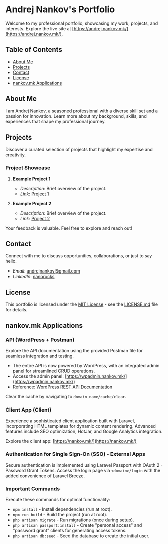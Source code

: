 # Andrej Nankov's Portfolio

Welcome to my professional portfolio, showcasing my work, projects, and interests. Explore the live site at [https://andrej.nankov.mk/](https://andrej.nankov.mk/).

## Table of Contents
- [About Me](#about-me)
- [Projects](#projects)
- [Contact](#contact)
- [License](#license)
- [nankov.mk Applications](#nankovmk-applications)

## About Me

I am Andrej Nankov, a seasoned professional with a diverse skill set and a passion for innovation. Learn more about my background, skills, and experiences that shape my professional journey.

## Projects

Discover a curated selection of projects that highlight my expertise and creativity.

### Project Showcase

1. **Example Project 1**
   - *Description*: Brief overview of the project.
   - *Link*: [Project 1](#)

2. **Example Project 2**
   - *Description*: Brief overview of the project.
   - *Link*: [Project 2](#)

Your feedback is valuable. Feel free to explore and reach out!

## Contact

Connect with me to discuss opportunities, collaborations, or just to say hello.

- *Email*: [andrejnankov@gmail.com](mailto:andrejnankov@gmail.com)
- *LinkedIn*: [nanorocks](https://www.linkedin.com/in/nanorocks/)

## License

This portfolio is licensed under the [MIT License](LICENSE.md) - see the [LICENSE.md](LICENSE.md) file for details.

## nankov.mk Applications

### API (WordPress + Postman)

Explore the API documentation using the provided Postman file for seamless integration and testing.

- The entire API is now powered by WordPress, with an integrated admin panel for streamlined CRUD operations.
- Access the admin panel: [https://wpadmin.nankov.mk/](https://wpadmin.nankov.mk/)
- Reference: [WordPress REST API Documentation](https://developer.wordpress.org/rest-api/)

Clear the cache by navigating to `domain_name/cache/clear`.

### Client App (Client)

Experience a sophisticated client application built with Laravel, incorporating HTML templates for dynamic content rendering. Advanced features include SEO optimization, HotJar, and Google Analytics integration.

Explore the client app: [https://nankov.mk/](https://nankov.mk/)

### Authentication for Single Sign-On (SSO) - External Apps

Secure authentication is implemented using Laravel Passport with OAuth 2 - Password Grant Tokens. Access the login page via `<domain>/login` with the added convenience of Laravel Breeze.

### Important Commands

Execute these commands for optimal functionality:

- `npm install` - Install dependencies (run at root).
- `npm run build` - Build the project (run at root).
- `php artisan migrate` - Run migrations (once during setup).
- `php artisan passport:install` - Create "personal access" and "password grant" clients for generating access tokens.
- `php artisan db:seed` - Seed the database to create the initial user.
